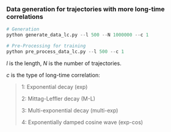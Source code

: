 ### Data generation for trajectories with more long-time correlations

```python
# Generation
python generate_data_lc.py --l 500 --N 1000000 --c 1

# Pre-Processing for training
python pre_process_data_lc.py --l 500 --c 1
```
*l* is the length, *N* is the number of trajectories. 

*c* is the type of long-time correlation:

> 1: Exponential decay (exp)
> 
> 2: Mittag-Leffler decay (M-L)
> 
> 3: Multi-exponential decay (multi-exp)
> 
> 4: Exponentially damped cosine wave (exp-cos)
